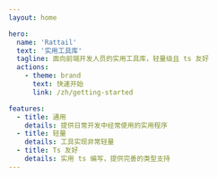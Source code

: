 ```yaml
---
layout: home

hero:
  name: 'Rattail'
  text: '实用工具库'
  tagline: 面向前端开发人员的实用工具库，轻量级且 ts 友好
  actions:
    - theme: brand
      text: 快速开始
      link: /zh/getting-started

features:
  - title: 通用
    details: 提供日常开发中经常使用的实用程序
  - title: 轻量
    details: 工具实现非常轻量
  - title: Ts 友好
    details: 实用 ts 编写，提供完善的类型支持
---
```

